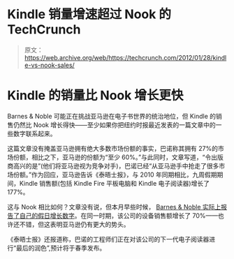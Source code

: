 # Kindle 销量增速超过 Nook 的 TechCrunch

> 原文：<https://web.archive.org/web/https://techcrunch.com/2012/01/28/kindle-vs-nook-sales/>

# Kindle 的销量比 Nook 增长更快

Barnes & Noble 可能正在挑战亚马逊在电子书世界的统治地位，但 Kindle 的销售仍然比 Nook 增长得快——至少如果你把纽约时报最近发表的一篇文章中的一些数字联系起来。

这篇文章没有掩盖亚马逊拥有绝大多数市场份额的事实，巴诺称其拥有 27%的市场份额，相比之下，亚马逊的份额为“至少 60%。”与此同时，文章写道，“令出版商高兴的是”(他们将亚马逊视为竞争对手)，巴诺已经“从亚马逊手中抢走了很多市场份额。”作为回应，亚马逊告诉《泰晤士报》，与 2010 年同期相比，九周假期期间，Kindle 销售额(包括 Kindle Fire 平板电脑和 Kindle 电子阅读器)增长了 177%。

这与 Nook 相比如何？文章没有说，但本月早些时候， [Barnes & Noble 实际上报告了自己的假日增长数字](https://web.archive.org/web/20221003173337/http://online.wsj.com/article/SB10001424052970203513604577142481239801336.html)。在同一时期，该公司的设备销售额增长了 70%——也许还不错，但这表明亚马逊仍有更大的势头。

《泰晤士报》还报道称，巴诺的工程师们正在对该公司的下一代电子阅读器进行“最后的润色”,预计将于春季发布。